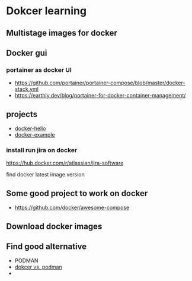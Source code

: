 # Dokcer learning 

## Multistage images for docker


## Docker gui

### portainer as docker UI

* https://github.com/portainer/portainer-compose/blob/master/docker-stack.yml
* https://earthly.dev/blog/portainer-for-docker-container-management/

## projects

* [docker-hello](https://github.com/esmaeelE/docker-hello)
* [docker-example](https://github.com/esmaeelE/docker-examples)

### install run jira on docker 

https://hub.docker.com/r/atlassian/jira-software

find docker latest image version

## Some good project to work on docker

* https://github.com/docker/awesome-compose

## Download docker images 

## Find good alternative

* PODMAN
* [dokcer vs. podman](https://www.knowledgehut.com/blog/devops/docker-vs-podman)
* 


